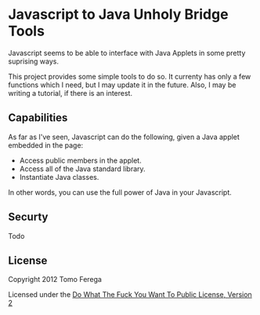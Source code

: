 # Javascript to Java Unholy Bridge Tools
Javascript seems to be able to interface with Java Applets in some pretty
suprising ways.

This project provides some simple tools to do so. It currenty has only a few
functions which I need, but I may update it in the future.
Also, I may be writing a tutorial, if there is an interest.


## Capabilities
As far as I've seen, Javascript can do the following, given a Java applet
embedded in the page:
* Access public members in the applet.
* Access all of the Java standard library.
* Instantiate Java classes.

In other words, you can use the full power of Java in your Javascript.


## Securty
Todo


## License
Copyright 2012 Tomo Ferega

Licensed under the [Do What The Fuck You Want To Public License, Version 2](http://sam.zoy.org/wtfpl/)
